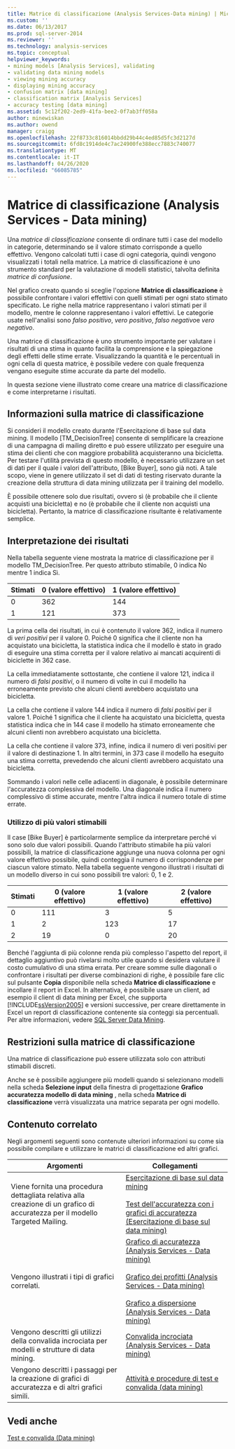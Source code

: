 ```yaml
---
title: Matrice di classificazione (Analysis Services-Data mining) | Microsoft Docs
ms.custom: ''
ms.date: 06/13/2017
ms.prod: sql-server-2014
ms.reviewer: ''
ms.technology: analysis-services
ms.topic: conceptual
helpviewer_keywords:
- mining models [Analysis Services], validating
- validating data mining models
- viewing mining accuracy
- displaying mining accuracy
- confusion matrix [data mining]
- classification matrix [Analysis Services]
- accuracy testing [data mining]
ms.assetid: 5c12f202-2ed9-41fa-bee2-0f7ab3ff058a
author: minewiskan
ms.author: owend
manager: craigg
ms.openlocfilehash: 22f8733c816014bbdd29b44c4ed85d5fc3d2127d
ms.sourcegitcommit: 6fd8c1914de4c7ac24900fe388ecc7883c740077
ms.translationtype: MT
ms.contentlocale: it-IT
ms.lasthandoff: 04/26/2020
ms.locfileid: "66085785"
---
```

# <a name="classification-matrix-analysis-services---data-mining"></a>Matrice di classificazione (Analysis Services - Data mining)
  Una *matrice di classificazione* consente di ordinare tutti i case del modello in categorie, determinando se il valore stimato corrisponde a quello effettivo. Vengono calcolati tutti i case di ogni categoria, quindi vengono visualizzati i totali nella matrice. La matrice di classificazione è uno strumento standard per la valutazione di modelli statistici, talvolta definita *matrice di confusione*.  
  
 Nel grafico creato quando si sceglie l'opzione **Matrice di classificazione** è possibile confrontare i valori effettivi con quelli stimati per ogni stato stimato specificato. Le righe nella matrice rappresentano i valori stimati per il modello, mentre le colonne rappresentano i valori effettivi. Le categorie usate nell'analisi sono *falso positivo*, *vero positivo*, *falso negativo*e *vero negativo*.  
  
 Una matrice di classificazione è uno strumento importante per valutare i risultati di una stima in quanto facilita la comprensione e la spiegazione degli effetti delle stime errate. Visualizzando la quantità e le percentuali in ogni cella di questa matrice, è possibile vedere con quale frequenza vengano eseguite stime accurate da parte del modello.  
  
 In questa sezione viene illustrato come creare una matrice di classificazione e come interpretarne i risultati.  
  
## <a name="understanding-the-classification-matrix"></a>Informazioni sulla matrice di classificazione  
 Si consideri il modello creato durante l'Esercitazione di base sul data mining. Il modello [TM_DecisionTree] consente di semplificare la creazione di una campagna di mailing diretto e può essere utilizzato per eseguire una stima dei clienti che con maggiore probabilità acquisteranno una bicicletta. Per testare l'utilità prevista di questo modello, è necessario utilizzare un set di dati per il quale i valori dell'attributo, [Bike Buyer], sono già noti. A tale scopo, viene in genere utilizzato il set di dati di testing riservato durante la creazione della struttura di data mining utilizzata per il training del modello.  
  
 È possibile ottenere solo due risultati, ovvero sì (è probabile che il cliente acquisti una bicicletta) e no (è probabile che il cliente non acquisti una bicicletta). Pertanto, la matrice di classificazione risultante è relativamente semplice.  
  
## <a name="interpreting-the-results"></a>Interpretazione dei risultati  
 Nella tabella seguente viene mostrata la matrice di classificazione per il modello TM_DecisionTree. Per questo attributo stimabile, 0 indica No mentre 1 indica Sì.  
  
|Stimati|0 (valore effettivo)|1 (valore effettivo)|  
|---------------|------------------|------------------|  
|0|362|144|  
|1|121|373|  
  
 La prima cella dei risultati, in cui è contenuto il valore 362, indica il numero di *veri positivi* per il valore 0. Poiché 0 significa che il cliente non ha acquistato una bicicletta, la statistica indica che il modello è stato in grado di eseguire una stima corretta per il valore relativo ai mancati acquirenti di biciclette in 362 case.  
  
 La cella immediatamente sottostante, che contiene il valore 121, indica il numero di *falsi positivi*, o il numero di volte in cui il modello ha erroneamente previsto che alcuni clienti avrebbero acquistato una bicicletta.  
  
 La cella che contiene il valore 144 indica il numero di *falsi positivi* per il valore 1. Poiché 1 significa che il cliente ha acquistato una bicicletta, questa statistica indica che in 144 case il modello ha stimato erroneamente che alcuni clienti non avrebbero acquistato una bicicletta.  
  
 La cella che contiene il valore 373, infine, indica il numero di veri positivi per il valore di destinazione 1. In altri termini, in 373 case il modello ha eseguito una stima corretta, prevedendo che alcuni clienti avrebbero acquistato una bicicletta.  
  
 Sommando i valori nelle celle adiacenti in diagonale, è possibile determinare l'accuratezza complessiva del modello. Una diagonale indica il numero complessivo di stime accurate, mentre l'altra indica il numero totale di stime errate.  
  
### <a name="using-multiple-predictable-values"></a>Utilizzo di più valori stimabili  
 Il case [Bike Buyer] è particolarmente semplice da interpretare perché vi sono solo due valori possibili. Quando l'attributo stimabile ha più valori possibili, la matrice di classificazione aggiunge una nuova colonna per ogni valore effettivo possibile, quindi conteggia il numero di corrispondenze per ciascun valore stimato. Nella tabella seguente vengono illustrati i risultati di un modello diverso in cui sono possibili tre valori: 0, 1 e 2.  
  
|Stimati|0 (valore effettivo)|1 (valore effettivo)|2 (valore effettivo)|  
|---------------|------------------|------------------|------------------|  
|0|111|3|5|  
|1|2|123|17|  
|2|19|0|20|  
  
 Benché l'aggiunta di più colonne renda più complesso l'aspetto del report, il dettaglio aggiuntivo può rivelarsi molto utile quando si desidera valutare il costo cumulativo di una stima errata. Per creare somme sulle diagonali o confrontare i risultati per diverse combinazioni di righe, è possibile fare clic sul pulsante **Copia** disponibile nella scheda **Matrice di classificazione** e incollare il report in Excel. In alternativa, è possibile usare un client, ad esempio il client di data mining per Excel, che supporta [!INCLUDE[ssVersion2005](../../includes/ssversion2005-md.md)] e versioni successive, per creare direttamente in Excel un report di classificazione contenente sia conteggi sia percentuali. Per altre informazioni, vedere [SQL Server Data Mining](https://go.microsoft.com/fwlink/?LinkID=77733).  
  
## <a name="restrictions-on-the-classification-matrix"></a>Restrizioni sulla matrice di classificazione  
 Una matrice di classificazione può essere utilizzata solo con attributi stimabili discreti.  
  
 Anche se è possibile aggiungere più modelli quando si selezionano modelli nella scheda **Selezione input** della finestra di progettazione **Grafico accuratezza modello di data mining** , nella scheda **Matrice di classificazione** verrà visualizzata una matrice separata per ogni modello.  
  
## <a name="related-content"></a>Contenuto correlato  
 Negli argomenti seguenti sono contenute ulteriori informazioni su come sia possibile compilare e utilizzare le matrici di classificazione ed altri grafici.  
  
|Argomenti|Collegamenti|  
|------------|-----------|  
|Viene fornita una procedura dettagliata relativa alla creazione di un grafico di accuratezza per il modello Targeted Mailing.|[Esercitazione di base sul data mining](../../tutorials/basic-data-mining-tutorial.md)<br /><br /> [Test dell'accuratezza con i grafici di accuratezza &#40;Esercitazione di base sul data mining&#41;](../../tutorials/testing-accuracy-with-lift-charts-basic-data-mining-tutorial.md)|  
|Vengono illustrati i tipi di grafici correlati.|[Grafico di accuratezza &#40;Analysis Services - Data mining&#41;](lift-chart-analysis-services-data-mining.md)<br /><br /> [Grafico dei profitti &#40;Analysis Services - Data mining&#41;](profit-chart-analysis-services-data-mining.md)<br /><br /> [Grafico a dispersione &#40;Analysis Services - Data mining&#41;](scatter-plot-analysis-services-data-mining.md)|  
|Vengono descritti gli utilizzi della convalida incrociata per modelli e strutture di data mining.|[Convalida incrociata &#40;Analysis Services - Data mining&#41;](cross-validation-analysis-services-data-mining.md)|  
|Vengono descritti i passaggi per la creazione di grafici di accuratezza e di altri grafici simili.|[Attività e procedure di test e convalida &#40;data mining&#41;](testing-and-validation-tasks-and-how-tos-data-mining.md)|  
  
## <a name="see-also"></a>Vedi anche  
 [Test e convalida &#40;Data mining&#41;](testing-and-validation-data-mining.md)  
  
  
